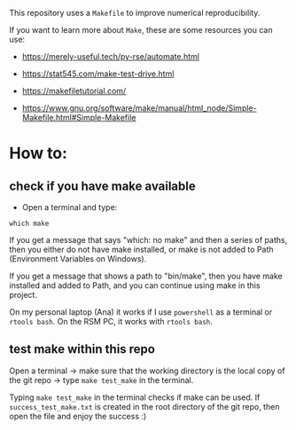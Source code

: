 This repository uses a `Makefile` to improve numerical reproducibility.

If you want to learn more about `Make`, these are some resources you can use:

- https://merely-useful.tech/py-rse/automate.html

- https://stat545.com/make-test-drive.html

- https://makefiletutorial.com/

- https://www.gnu.org/software/make/manual/html_node/Simple-Makefile.html#Simple-Makefile

# How to:

## check if you have make available

- Open a terminal and type:

`which make`

If you get a message that says "which: no make" and then a series of paths, then you either do not have make installed, or make is not added to Path (Environment Variables on Windows).

If you get a message that shows a path to "bin/make", then you have make installed and added to Path, and you can continue using make in this project.

On my personal laptop (Ana) it works if I use `powershell` as a terminal or `rtools bash`. On the RSM PC, it works with `rtools bash`.

## test make within this repo

Open a terminal -> make sure that the working directory is the local copy of the git repo -> type `make test_make` in the terminal.

Typing `make test_make` in the terminal checks if make can be used. If `success_test_make.txt` is created in the root directory of the git repo, then open the file and enjoy the success :)



